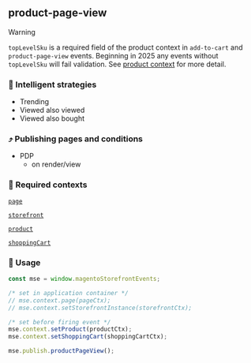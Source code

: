 ## product-page-view

> [!WARNING] 
> `topLevelSku` is a required field of the product context in `add-to-cart` and `product-page-view` events.
> Beginning in 2025 any events without `topLevelSku` will fail validation.  See [product context](example-contexts/mock-product-context.md) for more detail.

### 🤖 Intelligent strategies

-   Trending
-   Viewed also viewed
-   Viewed also bought

### ⤴️ Publishing pages and conditions

-   PDP
    -   on render/view

### 🛄 Required contexts

[`page`](./example-contexts/mock-page-context.md)

[`storefront`](./example-contexts/mock-storefront-context.md)

[`product`](./example-contexts/mock-product-context.md)

[`shoppingCart`](./example-contexts/mock-shopping-cart-context.md)

### 🔧 Usage

```javascript
const mse = window.magentoStorefrontEvents;

/* set in application container */
// mse.context.page(pageCtx);
// mse.context.setStorefrontInstance(storefrontCtx);

/* set before firing event */
mse.context.setProduct(productCtx);
mse.context.setShoppingCart(shoppingCartCtx);

mse.publish.productPageView();
```
